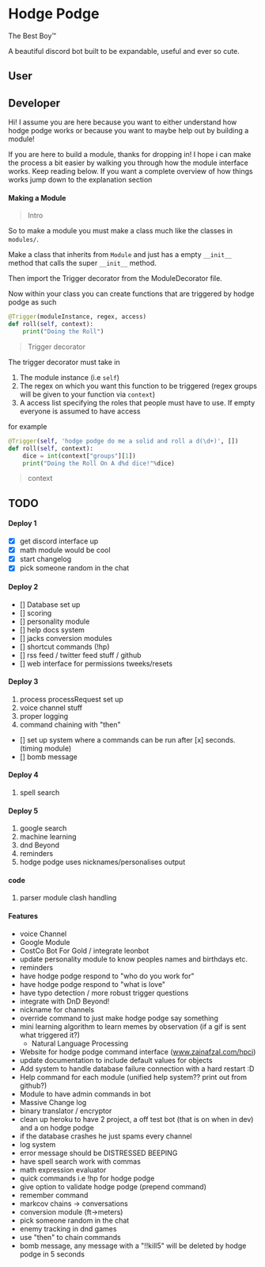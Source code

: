 # Hodge Podge

The Best Boy™

A beautiful discord bot built to be expandable, useful and ever so cute.

## User


## Developer

Hi! I assume you are here because you want to either understand how hodge podge works or because you want to maybe help out by building a module!

If you are here to build a module, thanks for dropping in! I hope i can make the process a bit easier by walking you through how the module interface works. Keep reading below. If you want a complete overview of how things works jump down to the explanation section

#### Making a Module

> Intro

So to make a module you must make a class much like the classes in `modules/`.

Make a class that inherits from `Module` and just has a empty `__init__` method that calls the super `__init__` method.

Then import the Trigger decorator from the ModuleDecorator file.

Now within your class you can create functions that are triggered by hodge podge as such

```python
@Trigger(moduleInstance, regex, access)
def roll(self, context):
    print("Doing the Roll")
```

> Trigger decorator

The trigger decorator must take in
1. The module instance (i.e `self`)
2. The regex on which you want this function to be triggered (regex groups will be given to your function via `context`)
3. A access list specifying the roles that people must have to use. If empty everyone is assumed to have access

for example

```python
@Trigger(self, 'hodge podge do me a solid and roll a d(\d+)', [])
def roll(self, context):
    dice = int(context["groups"][1])
    print("Doing the Roll On A d%d dice!"%dice)
```

> context



## TODO

#### Deploy 1

- [X] get discord interface up
- [X] math module would be cool
- [X] start changelog
- [X] pick someone random in the chat

#### Deploy 2

- [] Database set up
- [] scoring
- [] personality module
- [] help docs system
- [] jacks conversion modules
- [] shortcut commands (!hp)
- [] rss feed / twitter feed stuff / github
- [] web interface for permissions tweeks/resets

#### Deploy 3

1. process processRequest set up
2. voice channel stuff
3. proper logging
4. command chaining with "then"
- [] set up system where a commands can be run after [x] seconds. (timing module)
- [] bomb message

#### Deploy 4

1. spell search

#### Deploy 5

1. google search
2. machine learning
3. dnd Beyond
4. reminders
5. hodge podge uses nicknames/personalises output

#### code

1. parser module clash handling

#### Features
- voice Channel
- Google Module
- CostCo Bot For Gold / integrate leonbot
- update personality module to know peoples names and birthdays etc.
- reminders
- have hodge podge respond to "who do you work for"
- have hodge podge respond to "what is love"
- have typo detection / more robust trigger questions
- integrate with DnD Beyond!
- nickname for channels
- override command to just make hodge podge say something
- mini learning algorithm to learn memes by observation (if a gif is sent what triggered it?)
  - Natural Language Processing
- Website for hodge podge command interface (www.zainafzal.com/hpci)
- update documentation to include default values for objects
- Add system to handle database failure connection with a hard restart :D
- Help command for each module (unified help system?? print out from github?)
- Module to have admin commands in bot
- Massive Change log
- binary translator / encryptor
- clean up heroku to have 2 project, a off test bot (that is on when in dev) and a on hodge podge
- if the database crashes he just spams every channel
- log system
- error message should be DISTRESSED BEEPING
- have spell search work with commas
- math expression evaluator
- quick commands i.e !hp for hodge podge
- give option to validate hodge podge (prepend command)
- remember command
- markcov chains -> conversations
- conversion module (ft->meters)
- pick someone random in the chat
- enemy tracking in dnd games
- use "then" to chain commands
- bomb message, any message with a "!!kill5" will be deleted by hodge podge in 5 seconds
